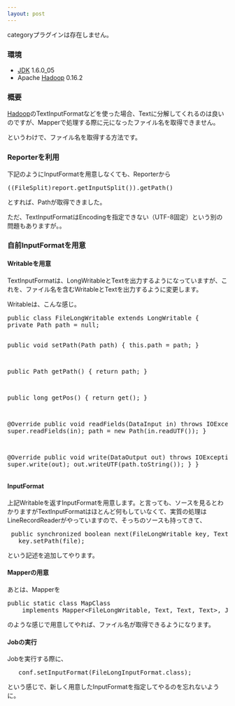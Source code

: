 ```yaml
---
layout: post
---
```

<p><span class="error">categoryプラグインは存在しません。</span></p>
<h3>環境</h3>
<ul>
<li><a href="http://java.sun.com/j2se/">JDK</a> 1.6.0_05</li>
<li>Apache <a href="http://hadoop.apache.org/core/">Hadoop</a> 0.16.2</li>
</ul>
<h3>概要</h3>
<p><a href="http://hadoop.apache.org/core/">Hadoop</a>のTextInputFormatなどを使った場合、Textに分解してくれるのは良いのですが、Mapperで処理する際に元になったファイル名を取得できません。</p>
<p>というわけで、ファイル名を取得する方法です。</p>
<h3>Reporterを利用</h3>
<p>下記のようにInputFormatを用意しなくても、Reporterから</p>
<pre>((FileSplit)report.getInputSplit()).getPath()
</pre>
<p>とすれば、Pathが取得できました。</p>
<p>ただ、TextInputFormatはEncodingを指定できない（UTF-8固定）という別の問題もありますが。。</p>
<h3>自前InputFormatを用意</h3>
<h4>Writableを用意</h4>
<p>TextInputFormatは、LongWritableとTextを出力するようになっていますが、これを、ファイル名を含むWritableとTextを出力するように変更します。</p>
<p>Writableは、こんな感じ。</p>
<pre>public class FileLongWritable extends LongWritable {
private Path path = null;

public void setPath(Path path) {
	this.path = path;
}

public Path getPath() {
	return path;
}

public long getPos() {
	return get();
}

@Override
public void readFields(DataInput in) throws IOException {
	super.readFields(in);
	path = new Path(in.readUTF());
}

@Override
public void write(DataOutput out) throws IOException {
	super.write(out);
	out.writeUTF(path.toString());
}
}
</pre>
<h4>InputFormat</h4>
<p>上記Writableを返すInputFormatを用意します。と言っても、ソースを見るとわかりますがTextInputFormatはほとんど何もしていなくて、実質の処理はLineRecordReaderがやっていますので、そっちのソースも持ってきて、</p>
<pre> public synchronized boolean next(FileLongWritable key, Text value) {
   key.setPath(file);
</pre>
<p>という記述を追加してやります。</p>
<h4>Mapperの用意</h4>
<p>あとは、Mapperを</p>
<pre>public static class MapClass
	implements Mapper&lt;FileLongWritable, Text, Text, Text&gt;, JobConfigurable {
</pre>
<p>のような感じで用意してやれば、ファイル名が取得できるようになります。</p>
<h4>Jobの実行</h4>
<p>Jobを実行する際に、</p>
<pre>	conf.setInputFormat(FileLongInputFormat.class);
</pre>
<p>という感じで、新しく用意したInputFormatを指定してやるのを忘れないように。</p>
